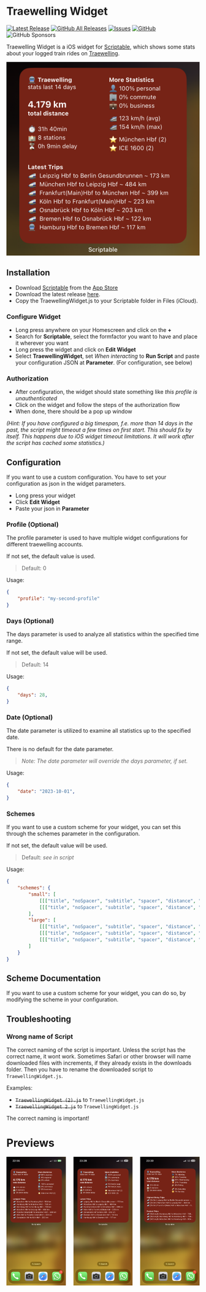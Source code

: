 # Traewelling Widget
[![Latest Release](https://img.shields.io/github/v/release/tiuub/traewelling-widget)](https://github.com/tiuub/traewelling-widget/releases/latest)
[![GitHub All Releases](https://img.shields.io/github/downloads/tiuub/traewelling-widget/total)](https://github.com/tiuub/traewelling-widget/releases/latest)
[![Issues](https://img.shields.io/github/issues/tiuub/traewelling-widget)](https://github.com/tiuub/traewelling-widget/issues)
[![GitHub](https://img.shields.io/github/license/tiuub/traewelling-widget)](https://github.com/tiuub/traewelling-widget/blob/master/LICENSE)
![GitHub Sponsors](https://img.shields.io/github/sponsors/tiuub)


Traewelling Widget is a iOS widget for [Scriptable](https://scriptable.app/), which shows some stats about your logged train rides on [Traewelling](https://traewelling.de).

![Preview](examples/2_cut.png)

## Installation

 - Download [Scriptable](https://scriptable.app/) from the [App Store](https://apps.apple.com/de/app/scriptable/id1405459188)
 - Download the latest release [here](https://github.com/tiuub/traewelling-widget/releases/latest).
 - Copy the TraewellingWidget.js to your Scriptable folder in Files (iCloud).


### Configure Widget

 - Long press anywhere on your Homescreen and click on the **+**
 - Search for **Scriptable**, select the formfactor you want to have and place it wherever you want
 - Long press the widget and click on **Edit Widget**
 - Select **TraewellingWidget**, set *When interacting* to **Run Script** and paste your configuration JSON at **Parameter**. (For configuration, see below)


### Authorization

- After configuration, the widget should state something like *this profile is unauthenticated*
- Click on the widget and follow the steps of the authorization flow
- When done, there should be a pop up window

*(Hint: If you have configured a big timespan, f.e. more than 14 days in the past, the script might timeout a few times on first start. This should fix by itself. This happens due to iOS widget timeout limitations. It will work after the script has cached some statistics.)*

## Configuration

If you want to use a custom configuration. You have to set your configuration as json in the widget parameters.

- Long press your widget
- Click **Edit Widget**
- Paste your json in **Parameter**

### Profile (Optional)

The profile parameter is used to have multiple widget configurations for different traewelling accounts. 

If not set, the default value is used.

> Default: 0

Usage:
```json
{
    "profile": "my-second-profile"
}
```

### Days (Optional)

The days parameter is used to analyze all statistics within the specified time range.

If not set, the default value will be used.

> Default: 14

Usage:

```json
{
    "days": 28,
}
```

### Date (Optional)

The date parameter is utilized to examine all statistics up to the specified date.

There is no default for the date parameter.

> *Note: The date parameter will override the days parameter, if set.*

Usage:

```json
{
    "date": "2023-10-01",
}
```

### Schemes

If you want to use a custom scheme for your widget, you can set this through the schemes parameter in the configuration.

If not set, the default value will be used.

> Default: *see in script* 

Usage:

```json
{
    "schemes": {
        "small": [
            [[["title", "noSpacer", "subtitle", "spacer", "distance", "spacer", "duration", "stations", "delay"]]], 
            [[["title", "noSpacer", "subtitle", "spacer", "distance", "spacer", "purposePersonal", "purposeCommute", "purposeBusiness"]]],
        ], 
        "large": [
            [[["title", "noSpacer", "subtitle", "spacer", "distance", "spacer", "duration", "stations", "delay"], ["moreStats", "minSpeed", "avgSpeed", "maxSpeed", "spacer", "purposePersonal", "purposeCommute", "purposeBusiness", "spacer", "favouriteStation"]], [["latestTrips"]]],
            [[["title", "noSpacer", "subtitle", "spacer", "distance", "spacer", "duration", "stations", "delay"], ["moreStats", "categoryExpress", "categoryRegional", "categoryUrban", "spacer", "purposePersonal", "purposeCommute", "purposeBusiness", "spacer", "favouriteStation"]], [["longestTrips"]]],
            [[["title", "noSpacer", "subtitle", "spacer", "distance", "spacer", "duration", "stations", "delay"], ["moreStats", "minSpeed", "avgSpeed", "maxSpeed", "spacer", "categoryExpress", "categoryRegional", "categoryUrban"]], [[{"name": "highestDelayTrips", "args": {"maxTrips": 3}}]], [[{"name": "fastestTrips", "args": {"maxTrips": 3}}]]]
        ]
    }
}
```

## Scheme Documentation

If you want to use a custom scheme for your widget, you can do so, by modifying the scheme in your configuration.

## Troubleshooting

### Wrong name of Script

The correct naming of the script is important. Unless the script has the correct name, it wont work. Sometimes Safari or other browser will name downloaded files with increments, if they already exists in the downloads folder. Then you have to rename the downloaded script to ```TraewellingWidget.js```. 

Examples:
- ~~```TraewellingWidget (2).js```~~ to ```TraewellingWidget.js```
- ~~```TraewellingWidget 2.js```~~ to ```TraewellingWidget.js```

The correct naming is important!


# Previews

<div style="display:flex">
     <div style="flex:1;padding-right:20px;">
          <img src="examples/1.png"/>
     </div>
     <div style="flex:1;padding-right:20px;">
          <img src="examples/2.png"/>
     </div>
     <div style="flex:1">
          <img src="examples/3.png"/>
     </div>
</div>
